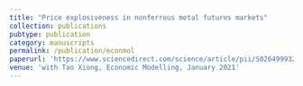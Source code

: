 ```yaml
---
title: "Price explosiveness in nonferrous metal futures markets"
collection: publications
pubtype: publication
category: manuscripts
permalink: /publication/econmol
paperurl: 'https://www.sciencedirect.com/science/article/pii/S0264999320311962?via%3Dihub'
venue: 'with Tao Xiong, Economic Modelling, January 2021'
---
```

